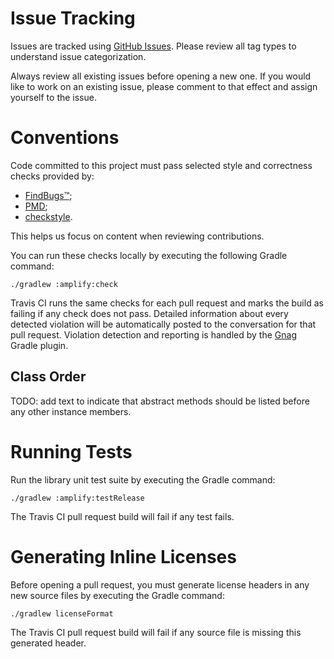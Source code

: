 # Issue Tracking

Issues are tracked using [GitHub Issues](https://github.com/stkent/amplify/issues). Please review all tag types to understand issue categorization.

Always review all existing issues before opening a new one. If you would like to work on an existing issue, please comment to that effect and assign yourself to the issue.

# Conventions

Code committed to this project must pass selected style and correctness checks provided by:

- [FindBugs™](http://findbugs.sourceforge.net/);
- [PMD](https://pmd.github.io/);
- [checkstyle](http://checkstyle.sourceforge.net/).

This helps us focus on content when reviewing contributions.

You can run these checks locally by executing the following Gradle command:

```shell
./gradlew :amplify:check
```

Travis CI runs the same checks for each pull request and marks the build as failing if any check does not pass. Detailed information about every detected violation will be automatically posted to the conversation for that pull request. Violation detection and reporting is handled by the [Gnag](https://github.com/btkelly/gnag) Gradle plugin.

## Class Order

TODO: add text to indicate that abstract methods should be listed before any other instance members.

# Running Tests

Run the library unit test suite by executing the Gradle command:

```shell
./gradlew :amplify:testRelease
```

The Travis CI pull request build will fail if any test fails.

# Generating Inline Licenses

Before opening a pull request, you must generate license headers in any new source files by executing the Gradle command:

```shell
./gradlew licenseFormat
```

The Travis CI pull request build will fail if any source file is missing this generated header.